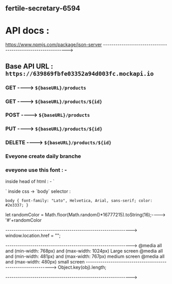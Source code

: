 ## fertile-secretary-6594

# API docs : 
https://www.npmjs.com/package/json-server
------------------------------------------------------------->
## Base API URL : ```https://639869fbfe03352a94d003fc.mockapi.io```
### GET ---->  `${baseURL}/products`
### GET ---->  `${baseURL}/products/${id}`
### POST ---->  `${baseURL}/products`
### PUT ---->  `${baseURL}/products/${id}`
### DELETE ---->  `${baseURL}/products/${id}`
### Eveyone create daily branche
### eveyone use this font : - 
inside head of html : - 
`
 <link rel="preconnect" href="https://fonts.googleapis.com">
    <link rel="preconnect" href="https://fonts.gstatic.com" crossorigin>
    <link href="https://fonts.googleapis.com/css2?family=Lato:wght@100;300;400&display=swap" rel="stylesheet">
`
inside css -> `body` selector :

`body {
    font-family: "Lato", Helvetica, Arial, sans-serif;
    color: #2e3337;
}`

let randomColor = Math.floor(Math.random()*16777215).toString(16);----> '#'+randomColor

------------------------------------------------------------->
window.location.href = "";

------------------------------------------------------------->
 @media all and (min-width: 768px) and (max-width: 1024px) Large screen 
 @media all and (min-width: 481px) and (max-width: 767px)   medium screen
 @media all and (max-width: 480px) small screen
------------------------------------------------------------->
 Object.key(obj).length;
 
------------------------------------------------------------->
